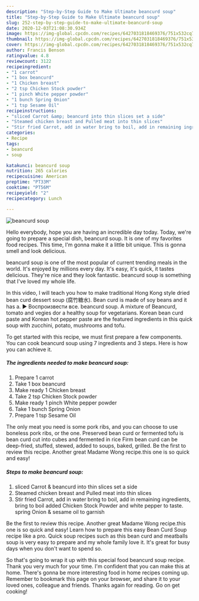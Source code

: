 ```yaml
---
description: "Step-by-Step Guide to Make Ultimate beancurd soup"
title: "Step-by-Step Guide to Make Ultimate beancurd soup"
slug: 252-step-by-step-guide-to-make-ultimate-beancurd-soup
date: 2020-12-03T21:08:30.934Z
image: https://img-global.cpcdn.com/recipes/6427031818469376/751x532cq70/beancurd-soup-recipe-main-photo.jpg
thumbnail: https://img-global.cpcdn.com/recipes/6427031818469376/751x532cq70/beancurd-soup-recipe-main-photo.jpg
cover: https://img-global.cpcdn.com/recipes/6427031818469376/751x532cq70/beancurd-soup-recipe-main-photo.jpg
author: Francis Benson
ratingvalue: 4.8
reviewcount: 3122
recipeingredient:
- "1 carrot"
- "1 box beancurd"
- "1 Chicken breast"
- "2 tsp Chicken Stock powder"
- "1 pinch White pepper powder"
- "1 bunch Spring Onion"
- "1 tsp Sesame Oil"
recipeinstructions:
- "sliced Carrot &amp; beancurd into thin slices set a side"
- "Steamed chicken breast and Pulled meat into thin slices"
- "Stir fried Carrot, add in water bring to boil, add in remaining ingredients, bring to boil added Chicken Stock Powder and white pepper to taste. spring Onion &amp; sesame oil to garnish"
categories:
- Recipe
tags:
- beancurd
- soup

katakunci: beancurd soup 
nutrition: 265 calories
recipecuisine: American
preptime: "PT33M"
cooktime: "PT56M"
recipeyield: "2"
recipecategory: Lunch

---
```



![beancurd soup](https://img-global.cpcdn.com/recipes/6427031818469376/751x532cq70/beancurd-soup-recipe-main-photo.jpg)

Hello everybody, hope you are having an incredible day today. Today, we're going to prepare a special dish, beancurd soup. It is one of my favorites food recipes. This time, I'm gonna make it a little bit unique. This is gonna smell and look delicious.

beancurd soup is one of the most popular of current trending meals in the world. It's enjoyed by millions every day. It's easy, it's quick, it tastes delicious. They're nice and they look fantastic. beancurd soup is something that I've loved my whole life.

In this video, I will teach you how to make traditional Hong Kong style dried bean curd dessert soup (腐竹糖水). Bean curd is made of soy beans and it has a. ► Воспроизвести все. beancurd soup. A mixture of Beancurd, tomato and vegies dor a healthy soup for vegetarians. Korean bean curd paste and Korean hot pepper paste are the featured ingredients in this quick soup with zucchini, potato, mushrooms and tofu.


To get started with this recipe, we must first prepare a few components. You can cook beancurd soup using 7 ingredients and 3 steps. Here is how you can achieve it.

<!--inarticleads1-->

##### The ingredients needed to make beancurd soup:

1. Prepare 1 carrot
1. Take 1 box beancurd
1. Make ready 1 Chicken breast
1. Take 2 tsp Chicken Stock powder
1. Make ready 1 pinch White pepper powder
1. Take 1 bunch Spring Onion
1. Prepare 1 tsp Sesame Oil


The only meat you need is some pork ribs, and you can choose to use boneless pork ribs, or the one. Preserved bean curd or fermented tofu is bean curd cut into cubes and fermented in rice Firm bean curd can be deep-fried, stuffed, stewed, added to soups, baked, grilled. Be the first to review this recipe. Another great Madame Wong recipe.this one is so quick and easy! 

<!--inarticleads2-->

##### Steps to make beancurd soup:

1. sliced Carrot &amp; beancurd into thin slices set a side
1. Steamed chicken breast and Pulled meat into thin slices
1. Stir fried Carrot, add in water bring to boil, add in remaining ingredients, bring to boil added Chicken Stock Powder and white pepper to taste. spring Onion &amp; sesame oil to garnish


Be the first to review this recipe. Another great Madame Wong recipe.this one is so quick and easy! Learn how to prepare this easy Bean Curd Soup recipe like a pro. Quick soup recipes such as this bean curd and meatballs soup is very easy to prepare and my whole family love it. It&#39;s great for busy days when you don&#39;t want to spend so. 

So that's going to wrap it up with this special food beancurd soup recipe. Thank you very much for your time. I'm confident that you can make this at home. There's gonna be more interesting food in home recipes coming up. Remember to bookmark this page on your browser, and share it to your loved ones, colleague and friends. Thanks again for reading. Go on get cooking!
